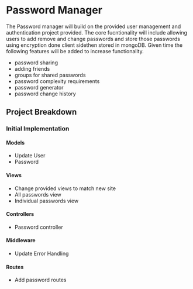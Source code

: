 # Password Manager 
The Password manager will build on the provided user management and authentication project provided. The core 
fucntionality will include allowing users to add remove and change passwords and store those passwords
using encryption done client sidethen stored in mongoDB. Given time the following features will be added to increase functionality.

* password sharing
* adding friends
* groups for shared passwords
* password complexity requirements
* password generator
* password change history

## Project Breakdown

### Initial Implementation

#### Models
* Update User
* Password

#### Views
* Change provided views to match new site
* All passwords view
* Individual passwords view

#### Controllers
* Password controller

#### Middleware
* Update Error Handling

#### Routes
* Add password routes
